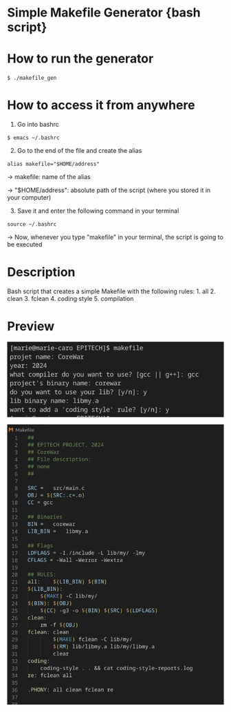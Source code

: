 # Simple Makefile Generator {bash script}

# How to run the generator
```
$ ./makefile_gen
```

# How to access it from anywhere
1. Go into bashrc
```
$ emacs ~/.bashrc
```
2. Go to the end of the file and create the alias
```
alias makefile="$HOME/address"
```
-> makefile: name of the alias

-> "$HOME/address": absolute path of the script (where you stored it in your computer)


3. Save it and enter the following command in your terminal
```
source ~/.bashrc
```

-> Now, whenever you type "makefile" in your terminal, the script is going to be executed

# Description
Bash script that creates a simple Makefile with the following rules:
    1. all
    2. clean
    3. fclean
    4. coding style
    5. compilation

# Preview
![Script execution executed](RdMeImg/Example.png)

![Resulting Makefile](RdMeImg/Ending_Makefile.png)
